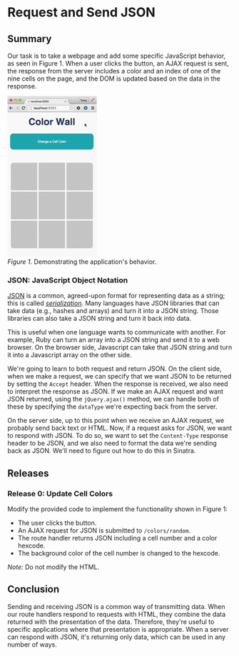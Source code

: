# Request and Send JSON 
 
## Summary 
Our task is to take a webpage and add some specific JavaScript behavior, as seen in Figure 1.  When a user clicks the button, an AJAX request is sent, the response from the server includes a color and an index of one of the nine cells on the page, and the DOM is updated based on the data in the response.

![example animation](readme-assets/example-animation.gif)  
*Figure 1*.  Demonstrating the application's behavior.


### JSON: JavaScript Object Notation
[JSON][] is a common, agreed-upon format for representing data as a string; this is called [*serialization*][wikipedia serialization]. Many languages have JSON libraries that can take data (e.g., hashes and arrays) and turn it into a JSON string. Those libraries can also take a JSON string and turn it back into data.

This is useful when one language wants to communicate with another. For example, Ruby can turn an array into a JSON string and send it to a web browser. On the browser side, Javascript can take that JSON string and turn it into a Javascript array on the other side.

We're going to learn to both request and return JSON.  On the client side, when we make a request, we can specify that we want JSON to be returned by setting the `Accept` header.  When the response is received, we also need to interpret the response as JSON.  If we make an AJAX request and want JSON returned, using the `jQuery.ajax()` method, we can handle both of these by specifying the `dataType` we're expecting back from the server.

On the server side, up to this point when we receive an AJAX request, we probably send back text or HTML. Now, if a request asks for JSON, we want to respond with JSON.  To do so, we want to set the `Content-Type` response header to be JSON, and we also need to format the data we're sending back as JSON.  We'll need to figure out how to do this in Sinatra.


## Releases
### Release 0: Update Cell Colors
Modify the provided code to implement the functionality shown in Figure 1:

- The user clicks the button.
- An AJAX request for JSON is submitted to `/colors/random`.
- The route handler returns JSON including a cell number and a color hexcode.
- The background color of the cell number is changed to the hexcode.

*Note:*  Do not modify the HTML.


## Conclusion
Sending and receiving JSON is a common way of transmitting data.  When our route handlers respond to requests with HTML, they combine the data returned with the presentation of the data.  Therefore, they're useful to specific applications where that presentation is appropriate.  When a server can respond with JSON, it's returning only data, which can be used in any number of ways.


[JSON]: http://www.json.org/
[wikipedia serialization]: https://en.wikipedia.org/wiki/Serialization


